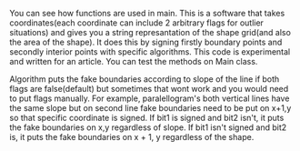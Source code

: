 You can see how functions are used in main. This is a software that takes coordinates(each coordinate can include 2 arbitrary flags for outlier situations) and gives you a string represantation of the shape grid(and also the area of the shape).
It does this by signing firstly boundary points and secondly interior points with specific algorithms. This code is experimental and written for an article. You can test the methods on Main class.

Algorithm puts the fake boundaries according to slope of the line if both flags are false(default) but sometimes that wont work and you would need to put flags manually. For example, paralellogram's both vertical lines have the same slope but on second line fake boundaries need to be put on x+1,y so that specific coordinate is signed. If bit1 is signed and bit2 isn't, it puts the fake boundaries on x,y regardless of slope. If bit1 isn't signed and bit2 is, it puts the fake boundaries on x + 1, y regardless of the shape.
